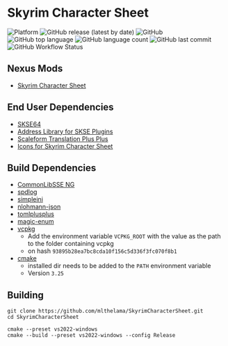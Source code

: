 # Skyrim Character Sheet
![Platform](https://img.shields.io/static/v1?label=platform&message=windows&color=dimgray&style=for-the-badge&logo=windows)
![GitHub release (latest by date)](https://img.shields.io/github/v/release/mlthelama/SkyrimCharacterSheet?style=for-the-badge)
![GitHub](https://img.shields.io/github/license/mlthelama/SkyrimCharacterSheet?style=for-the-badge)
![GitHub top language](https://img.shields.io/github/languages/top/mlthelama/SkyrimCharacterSheet?style=for-the-badge)
![GitHub language count](https://img.shields.io/github/languages/count/mlthelama/SkyrimCharacterSheet?style=for-the-badge)
![GitHub last commit](https://img.shields.io/github/last-commit/mlthelama/SkyrimCharacterSheet?style=for-the-badge)
![GitHub Workflow Status](https://img.shields.io/github/actions/workflow/status/mlthelama/SkyrimCharacterSheet/main.yml?style=for-the-badge)

## Nexus Mods
* [Skyrim Character Sheet](https://www.nexusmods.com/skyrimspecialedition/mods/56069/)

## End User Dependencies
* [SKSE64](https://skse.silverlock.org/)
* [Address Library for SKSE Plugins](https://www.nexusmods.com/skyrimspecialedition/mods/32444)
* [Scaleform Translation Plus Plus](https://www.nexusmods.com/skyrimspecialedition/mods/22603)
* [Icons for Skyrim Character Sheet](https://www.nexusmods.com/skyrimspecialedition/mods/71282)

## Build Dependencies
* [CommonLibSSE NG](https://github.com/CharmedBaryon/CommonLibSSE-NG)
* [spdlog](https://github.com/gabime/spdlog)
* [simpleini](https://github.com/brofield/simpleini)
* [nlohmann-json](https://github.com/nlohmann/json)
* [tomlplusplus](https://github.com/marzer/tomlplusplus)
* [magic-enum](https://github.com/Neargye/magic_enum)
* [vcpkg](https://github.com/microsoft/vcpkg) 
  - Add the environment variable `VCPKG_ROOT` with the value as the path to the folder containing vcpkg
  - on hash `93895b28ea7bc8cda10f156c5d336f3fc070f8b1`
* [cmake](https://cmake.org) 
  - installed dir needs to be added to the `PATH` environment variable
  - Version `3.25`

## Building
```
git clone https://github.com/mlthelama/SkyrimCharacterSheet.git
cd SkyrimCharacterSheet

cmake --preset vs2022-windows
cmake --build --preset vs2022-windows --config Release
```
